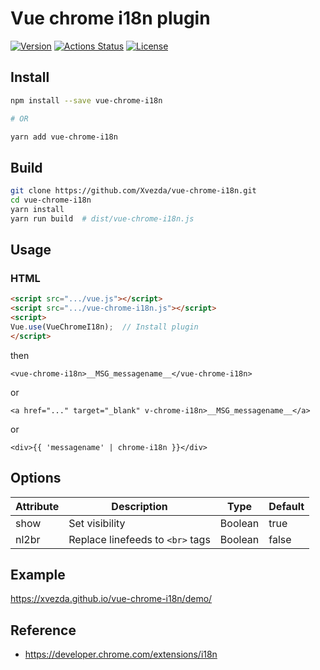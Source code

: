 Vue chrome i18n plugin
======================
[![Version](https://img.shields.io/npm/v/vue-chrome-i18n)](https://www.npmjs.com/package/vue-chrome-i18n)
[![Actions Status](https://github.com/Xvezda/vue-chrome-i18n/workflows/Node%20CI/badge.svg)](https://github.com/Xvezda/vue-chrome-i18n/actions)
[![License](https://img.shields.io/github/license/Xvezda/vue-chrome-i18n)](LICENSE)

Install
-------
```sh
npm install --save vue-chrome-i18n

# OR

yarn add vue-chrome-i18n
```

Build
-----
```sh
git clone https://github.com/Xvezda/vue-chrome-i18n.git
cd vue-chrome-i18n
yarn install
yarn run build  # dist/vue-chrome-i18n.js
```

Usage
-----
### HTML
```html
<script src=".../vue.js"></script>
<script src=".../vue-chrome-i18n.js"></script>
<script>
Vue.use(VueChromeI18n);  // Install plugin
</script>
```

then

`<vue-chrome-i18n>__MSG_messagename__</vue-chrome-i18n>`

or

`<a href="..." target="_blank" v-chrome-i18n>__MSG_messagename__</a>`

or

`<div>{{ 'messagename' | chrome-i18n }}</div>`

Options
-------

| Attribute | Description                      | Type    | Default |
| --------- | -------------------------------- | ------- | ------- |
| show      | Set visibility                   | Boolean | true    |
| nl2br     | Replace linefeeds to `<br>` tags | Boolean | false   |

Example
-------
https://xvezda.github.io/vue-chrome-i18n/demo/


Reference
---------
- https://developer.chrome.com/extensions/i18n
